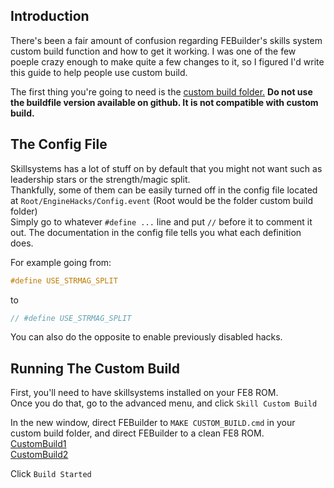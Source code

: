 ## Introduction
There's been a fair amount of confusion regarding FEBuilder's skills system custom build function
and how to get it working. I was one of the few poeple crazy enough to make quite a few changes to it,
so I figured I'd write this guide to help people use custom build.

The first thing you're going to need is the [custom build folder.](https://dw.ngmansion.xyz/doku.php?id=en:en:guide:febuildergba:skillsystems_custombuild) **Do not use the buildfile version available on github. It is not compatible with custom build.**

## The Config File
Skillsystems has a lot of stuff on by default that you might not want such as leadership stars or the strength/magic split.  
Thankfully, some of them can be easily turned off in the config file located at `Root/EngineHacks/Config.event` (Root would be the folder custom build folder)  
Simply go to whatever `#define ...` line and put `//` before it to comment it out. The documentation in the config file tells you what each definition does.

For example going from:
```c
#define USE_STRMAG_SPLIT
```
to
```c
// #define USE_STRMAG_SPLIT
```

You can also do the opposite to enable previously disabled hacks.

<!--- Perhaps cover more advanced stuff like adding skills --->


## Running The Custom Build
<!--- Include screenshots. People seem to like those. --->
First, you'll need to have skillsystems installed on your FE8 ROM.  
Once you do that, go to the advanced menu, and click `Skill Custom Build`

In the new window, direct FEBuilder to `MAKE CUSTOM_BUILD.cmd` in your custom build folder,
and direct FEBuilder to a clean FE8 ROM.  
[CustomBuild1](<Images/CustomBuild1.png>)  
[CustomBuild2](<Images/CustomBuild2.png>)

<!--- Figure out skill takeover --->

Click `Build Started`